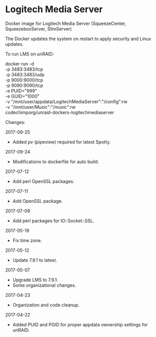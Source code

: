 # Logitech Media Server

Docker image for Logitech Media Server (SqueezeCenter, SqueezeboxServer, SlimServer)

The Docker updates the system on restart to apply security and Linux updates.

To run LMS on unRAID:

docker run -d \
-p 3483:3483/tcp \
-p 3483:3483/udp \
-p 9000:9000/tcp \
-p 9090:9090/tcp \
-e PUID="999" \
-e GUID="1000" \
-v "/mnt/user/appdata/LogitechMediaServer":"/config":rw \
-v "/mnt/user/Music":"/music":rw \
codechimporg/unraid-dockers-logitechmediaserver

Changes:

2017-09-25
- Added pv (pipeview) required for latest Spotty.

2017-09-24
- Modifications to dockerfile for auto build.

2017-07-12
- Add perl OpenSSL packages.

2017-07-11
- Add OpenSSL package.

2017-07-09
- Add perl packages for IO::Socket::SSL.

2017-05-19
- Fix time zone.

2017-05-12
- Update 7.9.1 to latest.

2017-05-07
- Upgrade LMS to 7.9.1.
- Some organizational changes.

2017-04-23
- Organization and code cleanup.

2017-04-22
- Added PUID and PGID for proper appdata ownership settings for unRAID.
